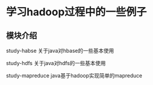 # 学习hadoop过程中的一些例子

## 模块介绍

study-habse
关于java对hbase的一些基本使用

study-hdfs
关于java对hdfs的一些基本使用

study-mapreduce
java基于hadoop实现简单的mapreduce